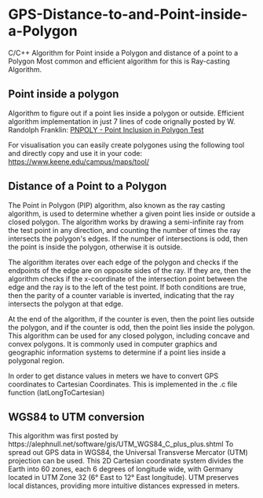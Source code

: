# GPS-Distance-to-and-Point-inside-a-Polygon
C/C++ Algorithm for Point inside a Polygon and distance of a point to a Polygon
Most common and efficient algorithm for this is Ray-casting Algorithm.

<h2> Point inside a polygon </h2>

Algorithm to figure out if a point lies inside a polygon or outside. Efficient algorithm implementation in just 7 lines of code orignally posted by W. Randolph Franklin: [PNPOLY - Point Inclusion in Polygon Test](https://wrfranklin.org/Research/Short_Notes/pnpoly.html) 

For visualisation you can easily create polygones using the following tool and directly copy and use it in your code: https://www.keene.edu/campus/maps/tool/

<h2> Distance of a Point to a Polygon </h2>

The Point in Polygon (PIP) algorithm, also known as the ray casting algorithm, is used to determine whether a given point lies inside or outside a closed polygon. The algorithm works by drawing a semi-infinite ray from the test point in any direction, and counting the number of times the ray intersects the polygon's edges. If the number of intersections is odd, then the point is inside the polygon, otherwise it is outside.

The algorithm iterates over each edge of the polygon and checks if the endpoints of the edge are on opposite sides of the ray. If they are, then the algorithm checks if the x-coordinate of the intersection point between the edge and the ray is to the left of the test point. If both conditions are true, then the parity of a counter variable is inverted, indicating that the ray intersects the polygon at that edge.

At the end of the algorithm, if the counter is even, then the point lies outside the polygon, and if the counter is odd, then the point lies inside the polygon. This algorithm can be used for any closed polygon, including concave and convex polygons. It is commonly used in computer graphics and geographic information systems to determine if a point lies inside a polygonal region.

In order to get distance values in meters we have to convert GPS coordinates to Cartesian Coordinates. This is implemented in the .c file function (latLongToCartesian)


<h2> WGS84 to UTM conversion </h2> 
This algorithm was first posted by https://alephnull.net/software/gis/UTM_WGS84_C_plus_plus.shtml
To spread out GPS data in WGS84, the Universal Transverse Mercator (UTM) projection can be used. This 2D Cartesian coordinate system divides the Earth into 60 zones, each 6 degrees of longitude wide, with Germany located in UTM Zone 32 (6° East to 12° East longitude). UTM preserves local distances, providing more intuitive distances expressed in meters.

